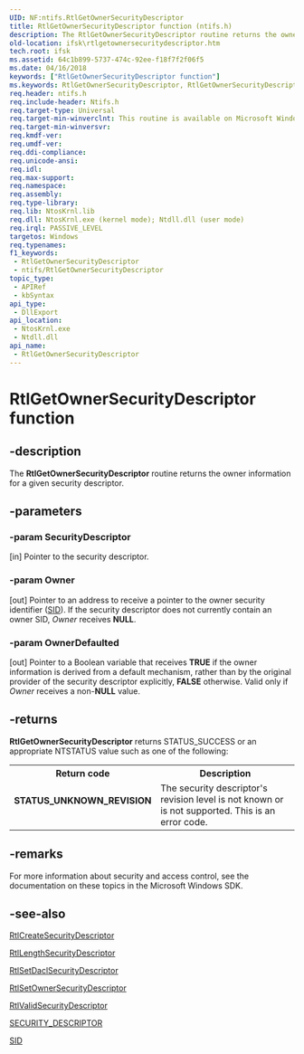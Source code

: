 ```yaml
---
UID: NF:ntifs.RtlGetOwnerSecurityDescriptor
title: RtlGetOwnerSecurityDescriptor function (ntifs.h)
description: The RtlGetOwnerSecurityDescriptor routine returns the owner information for a given security descriptor.
old-location: ifsk\rtlgetownersecuritydescriptor.htm
tech.root: ifsk
ms.assetid: 64c1b899-5737-474c-92ee-f18f7f2f06f5
ms.date: 04/16/2018
keywords: ["RtlGetOwnerSecurityDescriptor function"]
ms.keywords: RtlGetOwnerSecurityDescriptor, RtlGetOwnerSecurityDescriptor routine [Installable File System Drivers], ifsk.rtlgetownersecuritydescriptor, ntifs/RtlGetOwnerSecurityDescriptor, rtlref_7a3503c8-84ed-4ec7-9b69-5b93daaa6596.xml
req.header: ntifs.h
req.include-header: Ntifs.h
req.target-type: Universal
req.target-min-winverclnt: This routine is available on Microsoft Windows 2000 and later.
req.target-min-winversvr: 
req.kmdf-ver: 
req.umdf-ver: 
req.ddi-compliance: 
req.unicode-ansi: 
req.idl: 
req.max-support: 
req.namespace: 
req.assembly: 
req.type-library: 
req.lib: NtosKrnl.lib
req.dll: NtosKrnl.exe (kernel mode); Ntdll.dll (user mode)
req.irql: PASSIVE_LEVEL
targetos: Windows
req.typenames: 
f1_keywords:
 - RtlGetOwnerSecurityDescriptor
 - ntifs/RtlGetOwnerSecurityDescriptor
topic_type:
 - APIRef
 - kbSyntax
api_type:
 - DllExport
api_location:
 - NtosKrnl.exe
 - Ntdll.dll
api_name:
 - RtlGetOwnerSecurityDescriptor
---
```


# RtlGetOwnerSecurityDescriptor function


## -description

The <b>RtlGetOwnerSecurityDescriptor</b> routine returns the owner information for a given security descriptor.

## -parameters

### -param SecurityDescriptor 

[in]
Pointer to the security descriptor.

### -param Owner 

[out]
Pointer to an address to receive a pointer to the owner security identifier (<a href="/windows-hardware/drivers/ddi/ntifs/ns-ntifs-_sid">SID</a>). If the security descriptor does not currently contain an owner SID, <i>Owner</i> receives <b>NULL</b>.

### -param OwnerDefaulted 

[out]
Pointer to a Boolean variable that receives <b>TRUE</b> if the owner information is derived from a default mechanism, rather than by the original provider of the security descriptor explicitly, <b>FALSE</b> otherwise. Valid only if <i>Owner</i> receives a non-<b>NULL</b> value.

## -returns

<b>RtlGetOwnerSecurityDescriptor</b> returns STATUS_SUCCESS or an appropriate NTSTATUS value such as one of the following:

<table>
<tr>
<th>Return code</th>
<th>Description</th>
</tr>
<tr>
<td width="40%">
<dl>
<dt><b>STATUS_UNKNOWN_REVISION</b></dt>
</dl>
</td>
<td width="60%">
The security descriptor's revision level is not known or is not supported. This is an error code. 

</td>
</tr>
</table>

## -remarks

For more information about security and access control, see the documentation on these topics in the Microsoft Windows SDK.

## -see-also

<a href="/windows-hardware/drivers/ddi/wdm/nf-wdm-rtlcreatesecuritydescriptor">RtlCreateSecurityDescriptor</a>



<a href="/windows-hardware/drivers/ddi/wdm/nf-wdm-rtllengthsecuritydescriptor">RtlLengthSecurityDescriptor</a>



<a href="/windows-hardware/drivers/ddi/wdm/nf-wdm-rtlsetdaclsecuritydescriptor">RtlSetDaclSecurityDescriptor</a>



<a href="/windows-hardware/drivers/ddi/ntifs/nf-ntifs-rtlsetownersecuritydescriptor">RtlSetOwnerSecurityDescriptor</a>



<a href="/windows-hardware/drivers/ddi/wdm/nf-wdm-rtlvalidsecuritydescriptor">RtlValidSecurityDescriptor</a>



<a href="/windows-hardware/drivers/ddi/ntifs/ns-ntifs-_security_descriptor">SECURITY_DESCRIPTOR</a>



<a href="/windows-hardware/drivers/ddi/ntifs/ns-ntifs-_sid">SID</a>